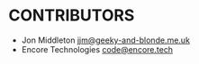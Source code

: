 # CONTRIBUTORS

* Jon Middleton <jjm@geeky-and-blonde.me.uk>
* Encore Technologies <code@encore.tech>
